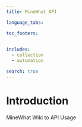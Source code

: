 ```yaml
---
title: MineWhat API

language_tabs:

toc_footers:
  

includes:
  - collection
  - automation

search: true
---
```


# Introduction

MineWhat Wiki to API Usage




